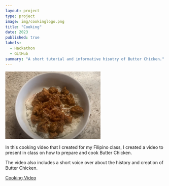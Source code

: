 ```yaml
---
layout: project
type: project
image: img/cookinglogo.png
title: "Cooking"
date: 2023
published: true
labels:
  - Hackathon
  - GitHub
summary: "A short tutorial and informative hisotry of Butter Chicken."
---
```

<img width="300px" class="rounded float-start pe-4" src="../img/butterChicken.png">

In this cooking video that I created for my Filipino class, I created a video to present in class on how to prepare and cook Butter Chicken.

The video also includes a short voice over about the history and creation of Butter Chicken.

<a href="https://drive.google.com/file/d/1oqJjkIenbRRcTnc6CLv9um_DX4_W98uj/view?usp=drive_link">Cooking Video</a>
